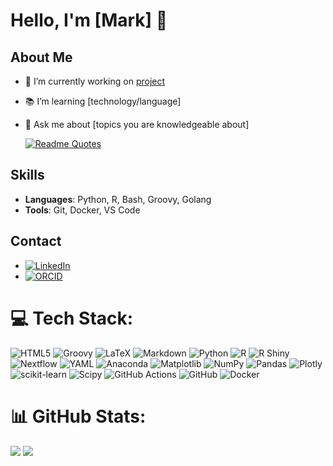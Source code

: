# Hello, I'm [Mark] 👋

## About Me
- 🌟 I’m currently working on [project](https://link-to-project.com)
- 📚 I’m learning [technology/language]
- 💬 Ask me about [topics you are knowledgeable about]

  [![Readme Quotes](https://quotes-github-readme.vercel.app/api?type=horizontal&theme=dracula)](https://github.com/piyushsuthar/github-readme-quotes)

## Skills
- **Languages**: Python, R, Bash, Groovy, Golang
- **Tools**: Git, Docker, VS Code

## Contact
- [![LinkedIn](https://img.shields.io/badge/-LinkedIn-blue)](https://www.linkedin.com/in/mark-schultz-10310331b/)
- [![ORCID](https://img.shields.io/badge/ORCID-ID-green)](https://orcid.org/0000-0002-7689-6531)

# 💻 Tech Stack:
![HTML5](https://img.shields.io/badge/html5-%23E34F26.svg?style=for-the-badge&logo=html5&logoColor=white) ![Groovy](https://img.shields.io/badge/groovy-%234497A1.svg?style=for-the-badge&logo=groovy&logoColor=white)
![LaTeX](https://img.shields.io/badge/latex-%23008080.svg?style=for-the-badge&logo=latex&logoColor=white) ![Markdown](https://img.shields.io/badge/markdown-%23000000.svg?style=for-the-badge&logo=markdown&logoColor=white) ![Python](https://img.shields.io/badge/python-3670A0?style=for-the-badge&logo=python&logoColor=ffdd54) ![R](https://img.shields.io/badge/r-%23276DC3.svg?style=for-the-badge&logo=r&logoColor=white) ![R Shiny](https://img.shields.io/badge/R%20Shiny-%230086B3.svg?style=for-the-badge&logo=rstudio&logoColor=white) ![Nextflow](https://img.shields.io/badge/Nextflow-%2303AF7A.svg?style=for-the-badge&logo=nextflow&logoColor=white)
 ![YAML](https://img.shields.io/badge/yaml-%23ffffff.svg?style=for-the-badge&logo=yaml&logoColor=151515) ![Anaconda](https://img.shields.io/badge/Anaconda-%2344A833.svg?style=for-the-badge&logo=anaconda&logoColor=white) ![Matplotlib](https://img.shields.io/badge/Matplotlib-%23ffffff.svg?style=for-the-badge&logo=Matplotlib&logoColor=black) ![NumPy](https://img.shields.io/badge/numpy-%23013243.svg?style=for-the-badge&logo=numpy&logoColor=white) ![Pandas](https://img.shields.io/badge/pandas-%23150458.svg?style=for-the-badge&logo=pandas&logoColor=white) ![Plotly](https://img.shields.io/badge/Plotly-%233F4F75.svg?style=for-the-badge&logo=plotly&logoColor=white) ![scikit-learn](https://img.shields.io/badge/scikit--learn-%23F7931E.svg?style=for-the-badge&logo=scikit-learn&logoColor=white) ![Scipy](https://img.shields.io/badge/SciPy-%230C55A5.svg?style=for-the-badge&logo=scipy&logoColor=%white) ![GitHub Actions](https://img.shields.io/badge/github%20actions-%232671E5.svg?style=for-the-badge&logo=githubactions&logoColor=white) ![GitHub](https://img.shields.io/badge/github-%23121011.svg?style=for-the-badge&logo=github&logoColor=white) ![Docker](https://img.shields.io/badge/docker-%230db7ed.svg?style=for-the-badge&logo=docker&logoColor=white) 

# 📊 GitHub Stats:
![](https://github-readme-stats.vercel.app/api?username=schultzm&theme=dark&hide_border=false&include_all_commits=false&count_private=true)
![](https://github-readme-streak-stats.herokuapp.com/?user=schultzm&theme=dark&hide_border=false)
